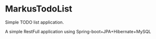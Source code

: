 # MarkusTodoList
Simple TODO list application. 

A simple RestFull application using Spring-boot+JPA+Hibernate+MySQL
